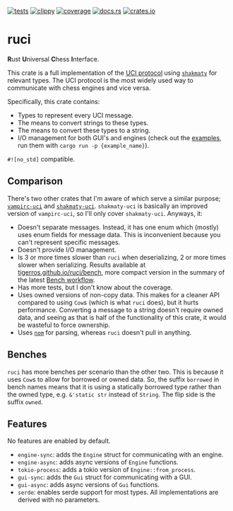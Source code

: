 [![tests](https://img.shields.io/github/actions/workflow/status/tigerros/ruci/test.yml?label=tests)](https://github.com/tigerros/ruci/actions/workflows/test.yml)
[![clippy](https://img.shields.io/github/actions/workflow/status/tigerros/ruci/clippy.yml?label=clippy)](https://github.com/tigerros/ruci/actions/workflows/clippy.yml)
[![coverage](https://img.shields.io/codecov/c/gh/tigerros/ruci)](https://app.codecov.io/gh/tigerros/ruci/)
[![docs.rs](https://img.shields.io/docsrs/ruci?logo=docs.rs&label=docs.rs)](https://docs.rs/ruci/)
[![crates.io](https://img.shields.io/crates/v/ruci?logo=rust)](https://crates.io/crates/ruci)

# ruci
**R**ust **U**niversal **C**hess **I**nterface.

This crate is a full implementation of the [UCI protocol](https://backscattering.de/chess/uci) using [`shakmaty`](https://crates.io/crates/shakmaty) for relevant types.
The UCI protocol is the most widely used way to communicate with chess engines and vice versa.

Specifically, this crate contains:
- Types to represent every UCI message.
- The means to convert strings to these types.
- The means to convert these types to a string.
- I/O management for both GUI's and engines (check out the [examples](https://github.com/tigerros/ruci/tree/master/examples), run them with `cargo run -p {example_name}`).

`#![no_std]` compatible.

## Comparison
There's two other crates that I'm aware of which serve a similar purpose; [`vampirc-uci`](https://crates.io/crates/vampirc-uci) and [`shakmaty-uci`](https://crates.io/crates/shakmaty-uci).
`shakmaty-uci` is basically an improved version of `vampirc-uci`, so I'll only cover `shakmaty-uci`. Anyways, it:

- Doesn't separate messages. Instead, it has one enum which (mostly) uses enum fields for message data. This is inconvenient because you can't represent specific messages.
- Doesn't provide I/O management.
- Is 3 or more times slower than `ruci` when deserializing, 2 or more times slower when serializing. Results available at [tigerros.github.io/ruci/bench](https://tigerros.github.io/ruci/bench), more compact version in the summary of the latest [Bench workflow](https://github.com/tigerros/ruci/actions/workflows/bench.yml).
- Has more tests, but I don't know about the coverage.
- Uses owned versions of non-copy data. This makes for a cleaner API compared to using `Cow`s (which is what `ruci` does), but it hurts performance. Converting a message to a string doesn't require owned data, and seeing as that is half of the functionality of this crate, it would be wasteful to force ownership.
- Uses [`nom`](https://crates.io/crates/nom) for parsing, whereas `ruci` doesn't pull in anything.

## Benches
`ruci` has more benches per scenario than the other two. This is because it uses `Cow`s to allow for borrowed or owned data. So, the suffix `borrowed` in bench names means that it is using a statically borrowed type rather than the owned type, e.g. `&'static str` instead of `String`. The flip side is the suffix `owned`.

## Features
No features are enabled by default.

- `engine-sync`: adds the `Engine` struct for communicating with an engine.
- `engine-async`: adds async versions of `Engine` functions.
- `tokio-process`: adds a tokio version of `Engine::from_process`.
- `gui-sync`: adds the `Gui` struct for communicating with a GUI.
- `gui-async`: adds async versions of `Gui` functions.
- `serde`: enables serde support for most types. All implementations are derived with no parameters.